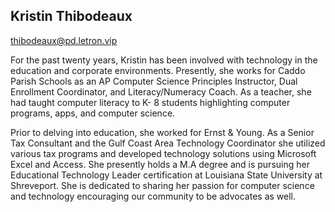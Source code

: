 ## Kristin Thibodeaux

[thibodeaux@pd.letron.vip](mailto:thibodeaux@pd.letron.vip)

For the past twenty years, Kristin has been involved with technology in the education and corporate environments.  Presently, she works for Caddo Parish Schools as an AP Computer Science Principles Instructor, Dual Enrollment Coordinator, and Literacy/Numeracy Coach. As a teacher, she had taught computer literacy to K- 8 students highlighting computer programs, apps, and computer science.  

Prior to delving into education, she worked for Ernst & Young. As a Senior Tax Consultant and the Gulf Coast Area Technology Coordinator she utilized various tax programs and developed technology solutions using Microsoft Excel and Access.  She presently holds a M.A degree and is pursuing her Educational Technology Leader certification at Louisiana State University at Shreveport. She is dedicated to sharing her passion for computer science and technology encouraging our community to be advocates as well.
